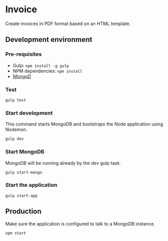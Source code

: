 # Invoice

Create invoices in PDF format based on an HTML template.

## Development environment

### Pre-requisites

* Gulp: `npm install -g gulp`
* NPM dependencies: `npm install`
* [MongoD](https://docs.mongodb.org/manual/reference/program/mongod/)

### Test

`gulp test`

### Start development

This command starts MongoDB and bootstraps the Node application using Nodemon. 

`gulp dev`

### Start MongoDB

MongoDB will be running already by the dev gulp task.

`gulp start-mongo`

### Start the application

`gulp start-app`

## Production

Make sure the application is configured to talk to a MongoDB instance.

`npm start`